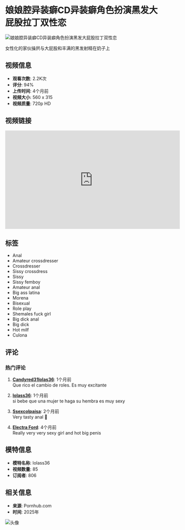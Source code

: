 # 娘娘腔异装癖CD异装癖角色扮演黑发大屁股拉丁双性恋

![娘娘腔异装癖CD异装癖角色扮演黑发大屁股拉丁双性恋](https://ei.phncdn.com/videos/202409/22/458115981/original/(m=eaAaGwObaaaa)(mh=sm4PF1-oKNg-qkmP)4.jpg)

女性化的家伙操屄与大屁股和丰满的黑发射精在奶子上

## 视频信息

- **观看次数**: 2.2K次
- **评分**: 94%
- **上传时间**: 4个月前
- **视频大小**: 560 x 315
- **视频质量**: 720p HD

## 视频链接
<iframe src="https://www.pornhub.com/embed/66f0532da444c" frameborder="0" width="560" height="315" scrolling="no" allowfullscreen></iframe>

## 标签
- Anal
- Amateur crossdresser
- Crossdresser
- Sissy crossdress
- Sissy
- Sissy femboy
- Amateur anal
- Big ass latina
- Morena
- Bisexual
- Role play
- Shemales fuck girl
- Big dick anal
- Big dick
- Hot milf
- Culona

## 评论
### 热门评论
1. **[Candyred31lolas36](https://ei.phncdn.com/(m=bLWsSeKlbyaT)(mh=0iX1h1bXSNIuTZ9_)87441bbb-b46a-47e8-87c9-a8edea26cce6.jpg)**: 1个月前  
   Que rico el cambio de roles. Es muy excitante

2. **[lolass36](https://ei.phncdn.com/(m=bLWsSeKlbyaT)(mh=k2ENxQiaZKYI0O3g)864c3023-b7d8-492d-bdd4-f91561fb6349.jpg)**: 1个月前  
   si bebe que una mujer te haga su hembra es muy sexy

3. **[Ssexcolpaisa](https://ei.phncdn.com/(m=bLWsSeKlbyaT)(mh=OLOt2q_26oGCQ1Bt)d71a4e7a-0933-4607-9ac1-f10725f2cbf5.jpg)**: 2个月前  
   Very tasty anal 🥵

4. **[Electra Ford](https://ei.phncdn.com/(m=bLWsSeKlbyaT)(mh=NPGU1jR6cu8rIHGC)7930c2d9-b337-4465-82bb-5feaa3f42d66.jpg)**: 4个月前  
   Really very very sexy girl and hot big penis

## 模特信息
- **模特名称**: lolass36  
- **视频数量**: 85  
- **订阅者**: 806

## 相关信息

- **来源**: Pornhub.com
- **时间**: 2025年

![头像](https://ei.phncdn.com/(m=bLWsSeKlbyaT)(mh=k2ENxQiaZKYI0O3g)864c3023-b7d8-492d-bdd4-f91561fb6349.jpg)